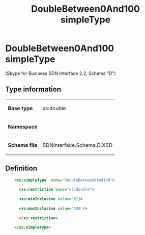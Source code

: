 ﻿---
title: DoubleBetween0And100 simpleType 
description: Describes the DoubleBetween0and100 simpleType and provides the type's definition, base type, namespace, and schema file.
TOCTitle: DoubleBetween0And100 simpleType
ms:assetid: 9798d530-04fe-6208-a73f-732c8ffdf5b5
ms:mtpsurl: https://msdn.microsoft.com/library/Mt171048(v=office.16)
ms:contentKeyID: 65855617
ms.date: 08/24/2015
mtps_version: v=office.16
dev_langs:
- xml
---

# DoubleBetween0And100 simpleType 

(Skype for Business SDN Interface 2.2, Schema "D")


## Type information

<table>
<colgroup>
<col />
<col />
</colgroup>
<tbody>
<tr class="odd">
<td><p><strong>Base type</strong></p></td>
<td><p>xs:double</p></td>
</tr>
<tr class="even">
<td><p><strong>Namespace</strong></p></td>
<td><p></p></td>
</tr>
<tr class="odd">
<td><p><strong>Schema file</strong></p></td>
<td><p>SDNInterface.Schema.D.XSD</p></td>
</tr>
</tbody>
</table>


## Definition

```xml
    <xs:simpleType  name="DoubleBetween0And100">
    
      <xs:restriction base="xs:double">
    
      <xs:minInclusive value="0"/>
    
      <xs:maxInclusive value="100"/>
    
      </xs:restriction>
      
    </xs:simpleType>
  
```

